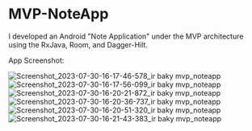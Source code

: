 # MVP-NoteApp
I developed an Android "Note Application" under the MVP architecture using the RxJava, Room, and Dagger-Hilt.

App Screenshot:

![Screenshot_2023-07-30-16-17-46-578_ir baky mvp_noteapp](https://github.com/mehranBaki/MVP-NoteApp/assets/56192458/463b73fe-ab65-471c-ae33-0cbe20dc4013)
![Screenshot_2023-07-30-16-17-56-099_ir baky mvp_noteapp](https://github.com/mehranBaki/MVP-NoteApp/assets/56192458/f0f42de9-3544-4358-87a9-c34d8f20749c)
![Screenshot_2023-07-30-16-20-21-872_ir baky mvp_noteapp](https://github.com/mehranBaki/MVP-NoteApp/assets/56192458/3c370977-36e4-47ce-8996-16ef8c08b2e9)
![Screenshot_2023-07-30-16-20-36-737_ir baky mvp_noteapp](https://github.com/mehranBaki/MVP-NoteApp/assets/56192458/cb55d2b6-b700-4eff-821b-d5a4144be547)
![Screenshot_2023-07-30-16-20-51-320_ir baky mvp_noteapp](https://github.com/mehranBaki/MVP-NoteApp/assets/56192458/3aae79e4-76f5-4530-b10c-178b4f85a39c)
![Screenshot_2023-07-30-16-21-43-383_ir baky mvp_noteapp](https://github.com/mehranBaki/MVP-NoteApp/assets/56192458/bfca54ce-0dea-46ff-9aee-2d83c834b847)

